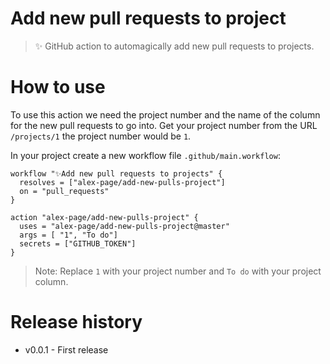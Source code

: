 # Add new pull requests to project

> ✨ GitHub action to automagically add new pull requests to projects.


# How to use

To use this action we need the project number and the name of the column for the new pull requests to go into. Get your project number from the URL `/projects/1` the project number would be `1`.

In your project create a new workflow file `.github/main.workflow`:
```
workflow "✨Add new pull requests to projects" {
  resolves = ["alex-page/add-new-pulls-project"]
  on = "pull_requests"
}

action "alex-page/add-new-pulls-project" {
  uses = "alex-page/add-new-pulls-project@master"
  args = [ "1", "To do"]
  secrets = ["GITHUB_TOKEN"]
}
```

> Note: Replace `1` with your project number and `To do` with your project column.

# Release history

- v0.0.1 - First release